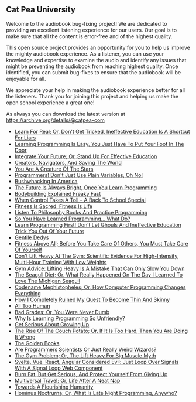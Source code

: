 Cat Pea University
---

Welcome to the audiobook bug-fixing project! We are dedicated to providing an excellent listening experience for our users. Our goal is to make sure that all the content is error-free and of the highest quality.

This open source project provides an opportunity for you to help us improve the mighty audiobook experience. As a listener, you can use your knowledge and expertise to examine the audio and identify any issues that might be preventing the audiobook from reaching highest quality. Once identified, you can submit bug-fixes to ensure that the audiobook will be enjoyable for all.

We appreciate your help in making the audiobook experience better for all the listeners. Thank you for joining this project and helping us make the open school experience a great one!

As always you can download the latest version at https://archive.org/details/@catpea-com

- [Learn For Real; Or, Don't Get Tricked, Ineffective Education Is A Shortcut For Liars](docs/poem-1650.mp3)
- [Learning Programming Is Easy, You Just Have To Put Your Foot In The Door](docs/poem-1649.mp3)
- [Integrate Your Future; Or, Stand Up For Effective Education](docs/poem-1648.mp3)
- [Creators, Navigators, And Saving The World](docs/poem-1647.mp3)
- [You Are A Creature Of The Stars](docs/poem-1646.mp3)
- [Programmers! Don't Just Use Plain Variables, Oh No!](docs/poem-1645.mp3)
- [Bushwhacking In America](docs/poem-1644.mp3)
- [The Future Is Always Bright, Once You Learn Programming](docs/poem-1643.mp3)
- [Bodybuilding Explained Freaky Fast](docs/poem-1642.mp3)
- [When Control Takes A Toll – A Back To School Special](docs/poem-1641.mp3)
- [Fitness Is Sacred, Fitness Is Life](docs/poem-1640.mp3)
- [Listen To Philosophy Books And Practice Programming](docs/poem-1639.mp3)
- [So You Have Learned Programming... What Do?](docs/poem-1638.mp3)
- [Learn Programming First! Don’t Let Ghouls And Ineffective Education Trick You Out Of Your Future](docs/poem-1637.mp3)
- [Gentile Dedys](docs/poem-1636.mp3)
- [Fitness Above All; Before You Take Care Of Others, You Must Take Care Of Yourself](docs/poem-1635.mp3)
- [Don't Lift Heavy At The Gym: Scientific Evidence For High-Intensity, Multi-Hour Training With Low Weights](docs/poem-1634.mp3)
- [Gym Advice: Lifting Heavy Is A Mistake That Can Only Slow You Down](docs/poem-1633.mp3)
- [The Seagull Diet; Or, What Really Happened On The Day I Learned To Love The Michigan Seagull](docs/poem-1632.mp3)
- [Codename Mephistopheles; Or, How Computer Programming Changes Everything](docs/poem-1631.mp3)
- [How I Completely Ruined My Quest To Become Thin And Skinny](docs/poem-1630.mp3)
- [All Too Human](docs/poem-1629.mp3)
- [Bad Grades; Or, You Were Never Dumb](docs/poem-1628.mp3)
- [Why Is Learning Programming So Unfriendly?](docs/poem-1627.mp3)
- [Get Serious About Growing Up](docs/poem-1626.mp3)
- [The Rise Of The Couch Potato; Or, If It Is Too Hard, Then You Are Doing It Wrong](docs/poem-1625.mp3)
- [The Golden Books](docs/poem-1624.mp3)
- [Are Programmers Scientists Or Just Really Weird Wizards?](docs/poem-1623.mp3)
- [The Gym Problem; Or, The Lift Heavy For Big Muscle Myth](docs/poem-1622.mp3)
- [Svelte, Vue, React, Angular Considered Evil: Just Loop Over Signals With A Signal Loop Web Component](docs/poem-1621.mp3)
- [Burn Fat, But Get Serious, And Protect Yourself From Giving Up](docs/poem-1620.mp3)
- [Multiversal Travel; Or, Life After A Neat Nap](docs/poem-1619.mp3)
- [Towards A Flourishing Humanity](docs/poem-1618.mp3)
- [Hominus Noctrurna; Or, What Is Late Night Programming, Anywho?](docs/poem-1617.mp3)

